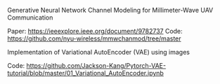 Generative Neural Network Channel Modeling for Millimeter-Wave UAV Communication

 Paper: https://ieeexplore.ieee.org/document/9782737
 Code: https://github.com/nyu-wireless/mmwchanmod/tree/master

Implementation of Variational AutoEncoder (VAE) using images

Code: https://github.com/Jackson-Kang/Pytorch-VAE-tutorial/blob/master/01_Variational_AutoEncoder.ipynb